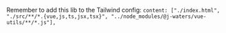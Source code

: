 Remember to add this lib to the Tailwind config: `content: ["./index.html", "./src/**/*.{vue,js,ts,jsx,tsx}", "../node_modules/@j-waters/vue-utils/**/*.js"],`
